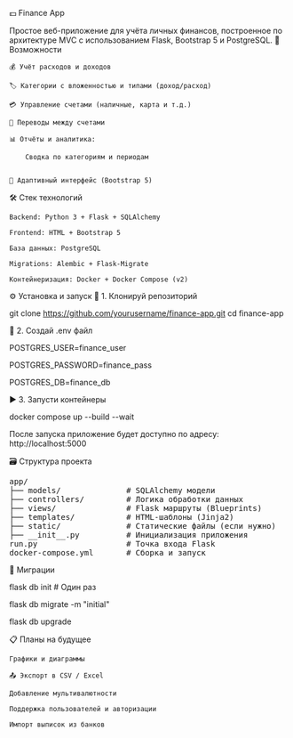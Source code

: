 💵 Finance App

Простое веб-приложение для учёта личных финансов, построенное по архитектуре MVC с использованием Flask, Bootstrap 5 и PostgreSQL.
🚀 Возможности

    💰 Учёт расходов и доходов

    🏷 Категории с вложенностью и типами (доход/расход)

    💳 Управление счетами (наличные, карта и т.д.)

    🔄 Переводы между счетами

    📊 Отчёты и аналитика:

        Сводка по категориям и периодам


    🌙 Адаптивный интерфейс (Bootstrap 5)

🛠 Стек технологий

    Backend: Python 3 + Flask + SQLAlchemy

    Frontend: HTML + Bootstrap 5

    База данных: PostgreSQL

    Migrations: Alembic + Flask-Migrate

    Контейнеризация: Docker + Docker Compose (v2)

⚙️ Установка и запуск
📁 1. Клонируй репозиторий

git clone https://github.com/yourusername/finance-app.git
cd finance-app

🐳 2. Создай .env файл

POSTGRES_USER=finance_user

POSTGRES_PASSWORD=finance_pass

POSTGRES_DB=finance_db

▶️ 3. Запусти контейнеры

docker compose up --build --wait

После запуска приложение будет доступно по адресу:
http://localhost:5000

🗃 Структура проекта
<pre>
app/
├── models/              # SQLAlchemy модели
├── controllers/         # Логика обработки данных
├── views/               # Flask маршруты (Blueprints)
├── templates/           # HTML-шаблоны (Jinja2)
├── static/              # Статические файлы (если нужно)
├── __init__.py          # Инициализация приложения
run.py                   # Точка входа Flask
docker-compose.yml       # Сборка и запуск
</pre>
🧪 Миграции

flask db init          # Один раз

flask db migrate -m "initial"

flask db upgrade

📋 Планы на будущее

    Графики и диаграммы

    📤 Экспорт в CSV / Excel

    Добавление мультивалютности

    Поддержка пользователей и авторизации

    Импорт выписок из банков

